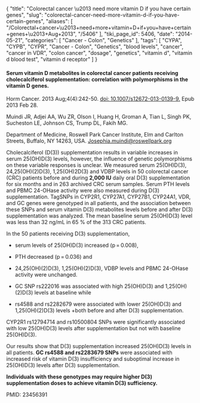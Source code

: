 {
    "title": "Colorectal cancer \u2013 need more vitamin D if you have certain genes",
    "slug": "colorectal-cancer-need-more-vitamin-d-if-you-have-certain-genes",
    "aliases": [
        "/Colorectal+cancer+\u2013+need+more+vitamin+D+if+you+have+certain+genes+\u2013+Aug+2013",
        "/5406"
    ],
    "tiki_page_id": 5406,
    "date": "2014-05-21",
    "categories": [
        "Cancer - Colon",
        "Genetics"
    ],
    "tags": [
        "CYPA",
        "CYPB",
        "CYPR",
        "Cancer - Colon",
        "Genetics",
        "blood levels",
        "cancer",
        "cancer in VDR",
        "colon cancer",
        "dosage",
        "genetics",
        "vitamin d",
        "vitamin d blood test",
        "vitamin d receptor"
    ]
}


#### Serum vitamin D metabolites in colorectal cancer patients receiving cholecalciferol supplementation: correlation with polymorphisms in the vitamin D genes.

Horm Cancer. 2013 Aug;4(4):242-50. [doi: 10.1007/s12672-013-0139-9.](https://doi.org/10.1007/s12672-013-0139-9.) Epub 2013 Feb 28.

Muindi JR, Adjei AA, Wu ZR, Olson I, Huang H, Groman A, Tian L, Singh PK, Sucheston LE, Johnson CS, Trump DL, Fakih MG.

Department of Medicine, Roswell Park Cancer Institute, Elm and Carlton Streets, Buffalo, NY 14263, USA. Josephia.muindi@roswellpark.org

Cholecalciferol (D(3)) supplementation results in variable increases in serum 25(OH)D(3) levels, however, the influence of genetic polymorphisms on these variable responses is unclear. We measured serum 25(OH)D(3), 24,25(OH)(2)D(3), 1,25(OH)2D(3) and VDBP levels in 50 colorectal cancer (CRC) patients before and during  **2,000 IU**  daily oral D(3) supplementation for six months and in 263 archived CRC serum samples. Serum PTH levels and PBMC 24-OHase activity were also measured during D(3) supplementation. TagSNPs in CYP2R1, CYP27A1, CYP27B1, CYP24A1, VDR, and GC genes were genotyped in all patients, and the association between these SNPs and serum vitamin D(3) metabolites levels before and after D(3) supplementation was analyzed. The mean baseline serum 25(OH)D(3) level was less than 32 ng/mL in 65 % of the 313 CRC patients. 

In the 50 patients receiving D(3) supplementation, 

* serum levels of 25(OH)D(3) increased (p = 0.008), 

* PTH decreased (p = 0.036) and 

* 24,25(OH)(2)D(3), 1,25(OH)(2)D(3), VDBP levels and PBMC 24-OHase activity were unchanged. 

* GC SNP rs222016 was associated with high 25(OH)D(3) and 1,25(OH)(2)D(3) levels at baseline while 

* rs4588 and rs2282679 were associated with lower 25(OH)D(3) and 1,25(OH)(2)D(3) levels +both before and after D(3) supplementation. 

CYP2R1 rs12794714 and rs10500804 SNPs were significantly associated with low 25(OH)D(3) levels after supplementation but not with baseline 25(OH)D(3). 

Our results show that D(3) supplementation increased 25(OH)D(3) levels in all patients.  **GC rs4588 and rs2283679 SNPs**  were associated with increased risk of vitamin D(3) insufficiency and suboptimal increase in 25(OH)D(3) levels after D(3) supplementation. 

 **Individuals with these genotypes may require higher D(3) supplementation doses to achieve vitamin D(3) sufficiency.** 

PMID:     23456391
